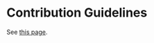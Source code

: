 # Contribution Guidelines

See [this page](https://github.com/HL2-Mods-Legacy-Project/hl2-legacy-docs/blob/master/docs/mod-repositories.md).
